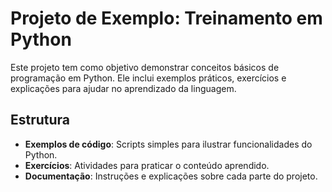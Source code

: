 # Projeto de Exemplo: Treinamento em Python

Este projeto tem como objetivo demonstrar conceitos básicos de programação em Python. Ele inclui exemplos práticos, exercícios e explicações para ajudar no aprendizado da linguagem.

## Estrutura

- **Exemplos de código**: Scripts simples para ilustrar funcionalidades do Python.
- **Exercícios**: Atividades para praticar o conteúdo aprendido.
- **Documentação**: Instruções e explicações sobre cada parte do projeto.
